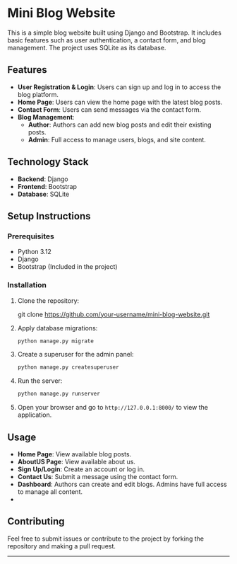 # Mini Blog Website

This is a simple blog website built using Django and Bootstrap. It includes basic features such as user authentication, a contact form, and blog management. The project uses SQLite as its database.

## Features

- **User Registration & Login**: Users can sign up and log in to access the blog platform.
- **Home Page**: Users can view the home page with the latest blog posts.
- **Contact Form**: Users can send messages via the contact form.
- **Blog Management**: 
  - **Author**: Authors can add new blog posts and edit their existing posts.
  - **Admin**: Full access to manage users, blogs, and site content.

## Technology Stack

- **Backend**: Django
- **Frontend**: Bootstrap
- **Database**: SQLite

## Setup Instructions

### Prerequisites
- Python 3.12
- Django
- Bootstrap (Included in the project)

### Installation

1. Clone the repository:

   
   git clone https://github.com/your-username/mini-blog-website.git

2. Apply database migrations:

   ```bash
   python manage.py migrate
   ```

3. Create a superuser for the admin panel:

   ```bash
   python manage.py createsuperuser
   ```

4. Run the server:

   ```bash
   python manage.py runserver
   ```

5. Open your browser and go to `http://127.0.0.1:8000/` to view the application.

## Usage

- **Home Page**: View available blog posts.
- **AboutUS Page**: View available about us.
- **Sign Up/Login**: Create an account or log in.
- **Contact Us**: Submit a message using the contact form.
- **Dashboard**: Authors can create and edit blogs. Admins have full access to manage all content.
- 

## Contributing

Feel free to submit issues or contribute to the project by forking the repository and making a pull request.

---
